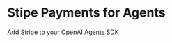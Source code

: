 # Stipe Payments for Agents

[Add Stripe to your OpenAI Agents SDK](https://docs.stripe.com/agents)

